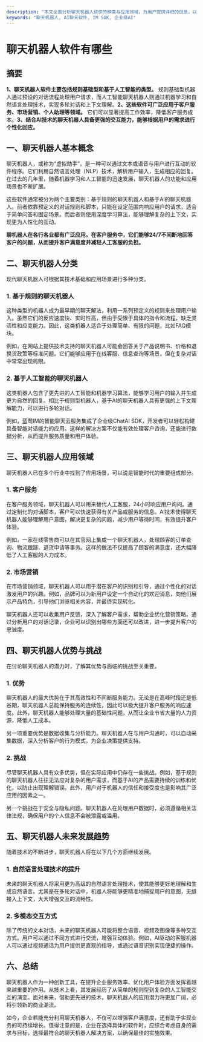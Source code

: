 ```yaml
---
description: "本文全面分析聊天机器人软件的种类与应用领域，为用户提供详细的信息，以便帮助企业选择合适的聊天机器人解决方案。"
keywords: "聊天机器人, AI聊天软件, IM SDK, 企业级AI"
---
```

# 聊天机器人软件有哪些  

  

## 摘要  
**1、聊天机器人软件主要包括规则基础型和基于人工智能的类型。** 规则基础型机器人通过预设的对话流程处理用户请求，而人工智能聊天机器人则通过机器学习和自然语言处理技术，实现多轮对话和上下文理解。**2、这些软件可广泛应用于客户服务、市场营销、个人助理等领域。** 它们可以显著提高工作效率，降低客户服务成本。**3、结合AI技术的聊天机器人具备更强的交互能力，能够根据用户的需求进行个性化回应。**  

## 一、聊天机器人基本概念  
聊天机器人，或称为“虚拟助手”，是一种可以通过文本或语音与用户进行互动的软件程序。它们利用自然语言处理（NLP）技术，解析用户输入，生成相应的回复。在过去的几年里，随着机器学习和人工智能的迅速发展，聊天机器人的功能和应用场景也不断扩展。

这些软件通常被分为两个主要类别：基于规则的聊天机器人和基于AI的聊天机器人。前者依靠预定义的对话规则和脚本，只能在设定范围内响应用户的请求，适合于简单问答和固定场景。而后者则使用深度学习算法，能够理解复杂的上下文，实现更为人性化的互动。

**聊机器人在各行各业都有广泛应用。在客户服务中，它们能够24/7不间断地回答客户的问题，从而提升客户满意度并减轻人工客服的负担。**

## 二、聊天机器人分类  
现代聊天机器人可根据其技术基础和应用场景进行多种分类。

### 1. 基于规则的聊天机器人  
这种类型的机器人成为最早期的聊天解法，利用一系列预定义的规则来处理用户输入。虽然它们的反应速度快、实时性高，但由于受限于具体的指令和流程，缺乏灵活性和应变能力。因此，这类机器人适合于处理简单、有限的问题，比如FAQ模块。

例如，在网站上提供技术支持的聊天机器人可能会回答关于产品说明书、价格和退换货政策等标准问题。它们能够应用于在线客服、信息查询等场景，但在复杂对话中常常出现局限。

### 2. 基于人工智能的聊天机器人  
这类机器人包含了更先进的人工智能和机器学习算法，能够学习用户的输入并生成更为自然的回复。相比于规则型机器人，基于AI的聊天机器人具有更强的上下文理解能力，可以进行多轮对话。

例如，蓝莺IM的智能聊天云服务集成了企业级ChatAI SDK，开发者可以轻松构建具备智能对话能力的应用。这样的解决方案不仅能有效处理客户咨询，还能进行数据分析，从而提升服务质量和用户体验。

## 三、聊天机器人应用领域  
聊天机器人已在多个行业中找到了应用场景，可以说是智能时代的重要组成部分。

### 1. 客户服务  
在客户服务领域，聊天机器人可以用来替代人工客服，24小时响应用户询问。通过定制化的对话脚本，客户可以快速获得有关产品或服务的信息。AI技术使得聊天机器人能够理解用户意图，解决更复杂的问题，减少用户等待时间，有效提升客户体验。

例如，一家在线零售商可以在其官网上集成一个聊天机器人，处理顾客的订单查询、物流跟踪、退货申请等事务。这样的做法不仅提高了顾客的满意度，还大幅降低了人工客服的人力成本。

### 2. 市场营销  
在市场营销领域，聊天机器人可以用于潜在客户的识别和引导，通过个性化的对话激发用户的兴趣。例如，品牌可以为新用户设定一个自动化的欢迎消息，向他们展示产品特色，引导他们浏览相关内容，并最终实现转化。

聊天机器人还可以收集用户反馈，深入了解客户需求，帮助企业优化营销策略。通过分析用户的对话记录，企业可以识别出哪些方面还可以改进，进一步提升客户的忠诚度。

## 四、聊天机器人优势与挑战  
在讨论聊天机器人的潜力时，了解其优势与面临的挑战至关重要。

### 1. 优势  
聊天机器人的最大优势在于其高效性和不间断服务能力。无论是在高峰时段还是低谷期，聊天机器人总能保持服务的连续性，因此可以极大提升客户服务的响应速度。此外，聊天机器人能够处理大量的基础性问题，从而让企业节省大量的人力资源，降低人工成本。

另一项重要优势是数据收集与分析能力。聊天机器人在与用户沟通时，可以自动采集数据，深入分析客户的行为模式，为企业决策提供支持。

### 2. 挑战  
尽管聊天机器人具有众多优势，但在实际应用中仍存在一些挑战。例如，基于规则的聊天机器人往往无法应对复杂的用户需求，而基于AI的产品需要持续的训练和优化，以防止出现理解错误。此外，用户对于机器人的信任和接受度也是影响其广泛应用的因素之一。

另一个挑战在于安全与隐私问题。聊天机器人在处理用户数据时，必须遵循相关法律法规，确保用户的个人信息不会被泄露或滥用。

## 五、聊天机器人未来发展趋势  
随着技术的不断进步，聊天机器人将在以下几个方面继续发展。

### 1. 自然语言处理技术的提升  
未来的聊天机器人将采用更为高级的自然语言处理技术，使其能够更好地理解和生成自然语言。尤其是在多轮对话中，机器人将能够更精准地捕捉用户的意图，无缝接入上下文，大大增强交互的流畅性。

### 2. 多模态交互方式  
除了传统的文本对话，未来的聊天机器人可能将整合语音、视频及图像等多种交互方式。用户可以通过不同方式进行交流，增强互动体验。例如，AI驱动的客服机器人可以通过视频通话为用户提供更直观的指导，或通过语音识别实现便捷的操作。

## 六、总结  
聊天机器人作为一种创新工具，在提升企业服务效率、优化用户体验方面发挥着越来越重要的作用。从技术上看，其发展经历了从简单的规则型到复杂的人工智能交互的演变。面对未来，借助更先进的技术，聊天机器人的应用潜力将更加广阔，必将引领新的商业潮流。

如今，企业若能充分利用聊天机器人，不仅可以增强客户满意度，还有助于实现业务的可持续增长。值得注意的是，企业在选择具体的软件时，应综合考虑自身的需求与目标，选择最符合的聊天机器人解决方案，以确保最佳的实施效果。
